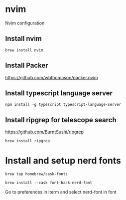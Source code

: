 # nvim
Nvim configuration

## Install nvim 
`brew install nvim`

## Install Packer

https://github.com/wbthomason/packer.nvim

## Install typescript language server

`npm install -g typescript typescript-language-server`

## Install ripgrep for telescope search

https://github.com/BurntSushi/ripgrep

`brew install ripgrep`

# Install and setup nerd fonts 

`brew tap homebrew/cask-fonts`

`brew install --cask font-hack-nerd-font`

Go to preferences in iterm and select nerd-font in font
